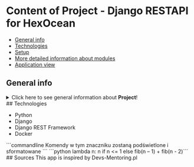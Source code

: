 # Content of Project - Django RESTAPI for HexOcean
* [General info](#general-info)
* [Technologies](#technologies)
* [Setup](#setup)
* [More detailed information about modules](#more-detailed-information-about-modules)
* [Application view](#application-view)
## General info
<details>
<summary>Click here to see general information about <b>Project</b>!</summary>
<b>Lorem ipsum</b>. Lorem ipsumLorem ipsumLorem ipsumLorem ipsumLorem
ipsumLorem ipsumLorem ipsumLorem ipsumLorem ipsumLorem ipsumLorem ipsumLorem
</details>
## Technologies
<ul>
<li>Python</li>
<li>Django</li>
<li>Django REST Framework</li>
<li>Docker</li>
</ul>
```commandline
Komendy w tym znaczniku zostaną podświetlone i sformatowane
```
```python lambda n: n if n <= 1 else fib(n – 1) + fib(n - 2)```
## Sources
This app is inspired by Devs-Mentoring.pl
